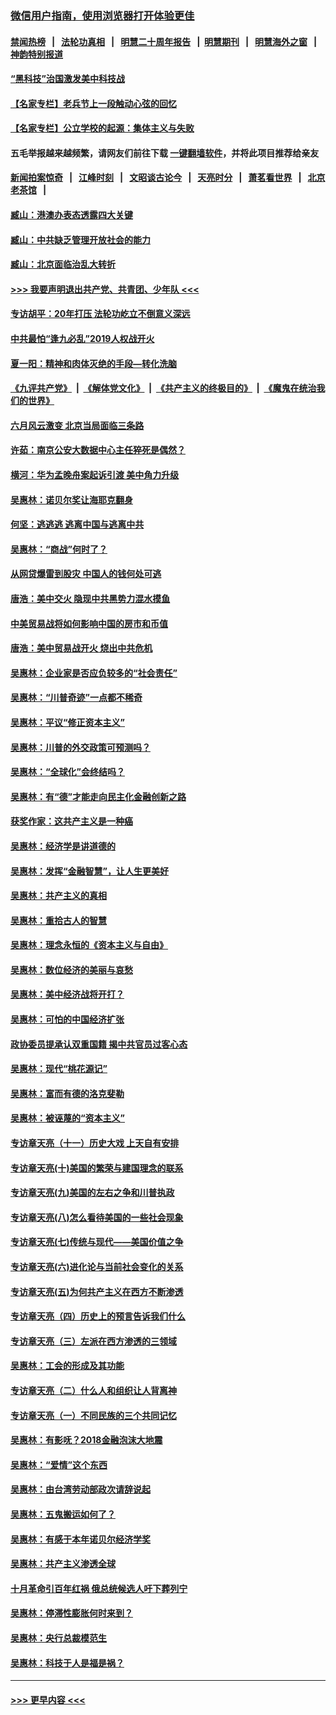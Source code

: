 ### [微信用户指南，使用浏览器打开体验更佳](https://github.com/gfw-breaker/banned-news1/blob/master/indexes/wechat-guide.md?t=0)
#### [禁闻热榜](热点新闻.md?t=0)  &nbsp;&nbsp;|&nbsp;&nbsp; [法轮功真相](https://github.com/gfw-breaker/truth/blob/master/README.md?t=0) &nbsp;&nbsp;|&nbsp;&nbsp; [明慧二十周年报告](https://github.com/gfw-breaker/mh-reports/blob/master/README.md?t=0) &nbsp;&nbsp;|&nbsp;&nbsp;[明慧期刊](https://github.com/gfw-breaker/mh-qikan) &nbsp;&nbsp;|&nbsp;&nbsp; [明慧海外之窗](https://github.com/gfw-breaker/mh-news/blob/master/README.md?t=0) &nbsp;&nbsp;|&nbsp;&nbsp; [神韵特别报道](https://github.com/gfw-breaker/mh-news/blob/master/shenyun.md?t=0)
#### [“黑科技”治国激发美中科技战](../pages/nsc423/n11638056.md?t=02041722) 
#### [【名家专栏】老兵节上一段触动心弦的回忆](../pages/nsc423/n11646016.md?t=02041722) 
#### [【名家专栏】公立学校的起源：集体主义与失败](../pages/nsc423/n11601833.md?t=02041722) 
#### 五毛举报越来越频繁，请网友们前往下载 [一键翻墙软件](https://github.com/gfw-breaker/ssr-accounts)，并将此项目推荐给亲友
#### [新闻拍案惊奇](https://github.com/gfw-breaker/banned-news1/blob/master/pages/link4.md) &nbsp;&nbsp;|&nbsp;&nbsp; [江峰时刻](https://github.com/gfw-breaker/banned-news1/blob/master/pages/link4.md) &nbsp;&nbsp;|&nbsp;&nbsp; [文昭谈古论今](https://github.com/gfw-breaker/banned-news1/blob/master/pages/link4.md) &nbsp;&nbsp;|&nbsp;&nbsp; [天亮时分](https://github.com/gfw-breaker/banned-news1/blob/master/pages/link4.md) &nbsp;&nbsp;|&nbsp;&nbsp; [萧茗看世界](https://github.com/gfw-breaker/banned-news1/blob/master/pages/link4.md) &nbsp;&nbsp;|&nbsp;&nbsp; [北京老茶馆](https://github.com/gfw-breaker/banned-news1/blob/master/pages/link4.md) &nbsp;&nbsp;|&nbsp;&nbsp; 
#### [臧山：港澳办表态透露四大关键](../pages/nsc423/n11421628.md?t=02041722) 
#### [臧山：中共缺乏管理开放社会的能力](../pages/nsc423/n11407457.md?t=02041722) 
#### [臧山：北京面临治乱大转折](../pages/nsc423/n11406895.md?t=02041722) 
#### [>>> 我要声明退出共产党、共青团、少年队 <<<](https://github.com/begood0513/goodnews/blob/master/quit/letter.md) 
#### [专访胡平：20年打压 法轮功屹立不倒意义深远](../pages/nsc423/n11398800.md?t=02041722) 
#### [中共最怕“逢九必乱”2019人权战开火](../pages/nsc423/n11385248.md?t=02041722) 
#### [夏一阳：精神和肉体灭绝的手段—转化洗脑](../pages/nsc423/n11368250.md?t=02041722) 
#### [《九评共产党》](https://github.com/begood0513/9ping.md/blob/master/README.md) &nbsp;|&nbsp; [《解体党文化》](../../../../jtdwh.md/blob/master/README.md)  &nbsp;|&nbsp; [《共产主义的终极目的》](../../../../gczydzjmd.md/blob/master/README.md) &nbsp;|&nbsp; [《魔鬼在统治我们的世界》](../../../../mgztzwmdsj.md/blob/master/README.md) 
#### [六月风云激变 北京当局面临三条路](../pages/nsc423/n11313668.md?t=02041722) 
#### [许茹：南京公安大数据中心主任猝死是偶然？](../pages/nsc423/n11064744.md?t=02041722) 
#### [横河：华为孟晚舟案起诉引渡 美中角力升级](../pages/nsc423/n11027230.md?t=02041722) 
#### [吴惠林：诺贝尔奖让海耶克翻身](../pages/nsc423/n10890049.md?t=02041722) 
#### [何坚：逃逃逃 逃离中国与逃离中共](../pages/nsc423/n10592891.md?t=02041722) 
#### [吴惠林：“商战”何时了？](../pages/nsc423/n10573558.md?t=02041722) 
#### [从网贷爆雷到股灾 中国人的钱何处可逃](../pages/nsc423/n10572800.md?t=02041722) 
#### [唐浩：美中交火 隐现中共黑势力混水摸鱼](../pages/nsc423/n10544040.md?t=02041722) 
#### [中美贸易战将如何影响中国的房市和币值](../pages/nsc423/n10543697.md?t=02041722) 
#### [唐浩：美中贸易战开火 烧出中共危机](../pages/nsc423/n10540126.md?t=02041722) 
#### [吴惠林：企业家是否应负较多的“社会责任”](../pages/nsc423/n10535022.md?t=02041722) 
#### [吴惠林：“川普奇迹”一点都不稀奇](../pages/nsc423/n10512808.md?t=02041722) 
#### [吴惠林：平议“修正资本主义”](../pages/nsc423/n10495724.md?t=02041722) 
#### [吴惠林：川普的外交政策可预测吗？](../pages/nsc423/n10462387.md?t=02041722) 
#### [吴惠林：“全球化”会终结吗？](../pages/nsc423/n10452838.md?t=02041722) 
#### [吴惠林：有“德”才能走向民主化金融创新之路](../pages/nsc423/n10432292.md?t=02041722) 
#### [获奖作家：这共产主义是一种癌](../pages/nsc423/n10431541.md?t=02041722) 
#### [吴惠林：经济学是讲道德的](../pages/nsc423/n10398014.md?t=02041722) 
#### [吴惠林：发挥“金融智慧”，让人生更美好](../pages/nsc423/n10375019.md?t=02041722) 
#### [吴惠林：共产主义的真相](../pages/nsc423/n10351394.md?t=02041722) 
#### [吴惠林：重拾古人的智慧](../pages/nsc423/n10337691.md?t=02041722) 
#### [吴惠林：理念永恒的《资本主义与自由》](../pages/nsc423/n10316274.md?t=02041722) 
#### [吴惠林：数位经济的美丽与哀愁](../pages/nsc423/n10292946.md?t=02041722) 
#### [吴惠林：美中经济战将开打？](../pages/nsc423/n10258825.md?t=02041722) 
#### [吴惠林：可怕的中国经济扩张](../pages/nsc423/n10219147.md?t=02041722) 
#### [政协委员提承认双重国籍 揭中共官员过客心态](../pages/nsc423/n10208809.md?t=02041722) 
#### [吴惠林：现代“桃花源记”](../pages/nsc423/n10185234.md?t=02041722) 
#### [吴惠林：富而有德的洛克斐勒](../pages/nsc423/n10142264.md?t=02041722) 
#### [吴惠林：被诬蔑的“资本主义”](../pages/nsc423/n10124816.md?t=02041722) 
#### [专访章天亮（十一）历史大戏 上天自有安排](../pages/nsc423/n10094905.md?t=02041722) 
#### [专访章天亮(十)美国的繁荣与建国理念的联系](../pages/nsc423/n10094899.md?t=02041722) 
#### [专访章天亮(九)美国的左右之争和川普执政](../pages/nsc423/n10094889.md?t=02041722) 
#### [专访章天亮(八)怎么看待美国的一些社会现象](../pages/nsc423/n10094857.md?t=02041722) 
#### [专访章天亮(七)传统与现代——美国价值之争](../pages/nsc423/n10093140.md?t=02041722) 
#### [专访章天亮(六)进化论与当前社会变化的关系](../pages/nsc423/n10092036.md?t=02041722) 
#### [专访章天亮(五)为何共产主义在西方不断渗透](../pages/nsc423/n10083620.md?t=02041722) 
#### [专访章天亮（四）历史上的预言告诉我们什么](../pages/nsc423/n10083606.md?t=02041722) 
#### [专访章天亮（三）左派在西方渗透的三领域](../pages/nsc423/n10081115.md?t=02041722) 
#### [吴惠林：工会的形成及其功能](../pages/nsc423/n10080633.md?t=02041722) 
#### [专访章天亮（二）什么人和组织让人背离神](../pages/nsc423/n10076637.md?t=02041722) 
#### [专访章天亮（一）不同民族的三个共同记忆](../pages/nsc423/n10074188.md?t=02041722) 
#### [吴惠林：有影呒？2018金融泡沫大地震](../pages/nsc423/n10040534.md?t=02041722) 
#### [吴惠林：“爱情”这个东西](../pages/nsc423/n10019423.md?t=02041722) 
#### [吴惠林：由台湾劳动部政次请辞说起](../pages/nsc423/n9979679.md?t=02041722) 
#### [吴惠林：五鬼搬运如何了？](../pages/nsc423/n9925338.md?t=02041722) 
#### [吴惠林：有感于本年诺贝尔经济学奖](../pages/nsc423/n9871883.md?t=02041722) 
#### [吴惠林：共产主义渗透全球](../pages/nsc423/n9812748.md?t=02041722) 
#### [十月革命引百年红祸 俄总统候选人吁下葬列宁](../pages/nsc423/n9810182.md?t=02041722) 
#### [吴惠林：停滞性膨胀何时来到？](../pages/nsc423/n9764136.md?t=02041722) 
#### [吴惠林：央行总裁模范生](../pages/nsc423/n9728134.md?t=02041722) 
#### [吴惠林：科技于人是福是祸？](../pages/nsc423/n9672982.md?t=02041722) 

----
#### [ >>> 更早内容 <<< ](../indexes/nsc423-earlier.md)

